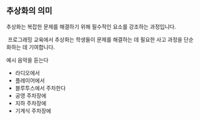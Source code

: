## 추상화의 의미


추상화는 복잡한 문제를 해결하기 위해 필수적인 요소를 강조하는 과정입니다. 

 프로그래밍 교육에서 추상화는 학생들이 문제를 해결하는 데 필요한 사고 과정을 단순화하는 데 기여합니다.

예시
음악을 듣는다
- 라디오에서
- 플레이어에서
- 블루투스에서
주차한다
- 공영 주차장에
- 지하 주차장에
- 기계식 주차장에